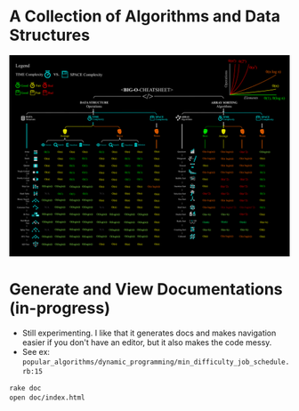 # A Collection of Algorithms and Data Structures 
[![image info](./assets/bigOCheatSheet.png)](https://www.bigocheatsheet.com/#Common%20Data%20Structure%20Operations)


# Generate and View Documentations (in-progress)
- Still experimenting. I like that it generates docs and makes navigation easier if you don't have
an editor, but it also makes the code messy. 
- See ex: `popular_algorithms/dynamic_programming/min_difficulty_job_schedule.rb:15`
```bash 
rake doc
open doc/index.html
```
